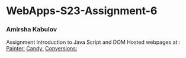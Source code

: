 # WebApps-S23-Assignment-6
### Amirsha Kabulov
Assignment introduction to Java Script and DOM
Hosted webpages at :
            [Painter:](https://44-563-web-apps-s23.github.io/44563-webapps-s23-assignment6-amirshakabulov/painter.html)
            [Candy:](https://44-563-web-apps-s23.github.io/44563-webapps-s23-assignment6-amirshakabulov/candy.html)
            [Conversions:](https://44-563-web-apps-s23.github.io/44563-webapps-s23-assignment6-amirshakabulov/conversions.html)
